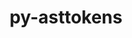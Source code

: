 ---
title: "py-asttokens"
layout: cache
categories: [package, v0.18.1]
meta: {"versions": ["2.0.5"], "compilers": ["gcc@=7.5.0"], "oss": ["ubuntu18.04"], "platforms": ["linux"], "targets": ["x86_64"], "stacks": ["e4s", "root"], "num_specs": 2, "num_specs_by_stack": {"root": 2, "e4s": 2}}
spec_details: [{"hash": "4iurvta3ob67dvgqquecq2zirssteojn", "compiler": "gcc@=7.5.0", "versions": ["2.0.5"], "os": "ubuntu18.04", "platform": "linux", "target": "x86_64", "variants": [], "stacks": ["root", "e4s"], "size": "-", "tarball": "https://binaries.spack.io/v0.18.1/build_cache/linux-ubuntu18.04-x86_64/gcc-7.5.0/py-asttokens-2.0.5/linux-ubuntu18.04-x86_64-gcc-7.5.0-py-asttokens-2.0.5-4iurvta3ob67dvgqquecq2zirssteojn.spack"}, {"hash": "wcf4ojasezm2b2htsxvsfisvjufnalnl", "compiler": "gcc@=7.5.0", "versions": ["2.0.5"], "os": "ubuntu18.04", "platform": "linux", "target": "x86_64", "variants": [], "stacks": ["root", "e4s"], "size": "-", "tarball": "https://binaries.spack.io/v0.18.1/build_cache/linux-ubuntu18.04-x86_64/gcc-7.5.0/py-asttokens-2.0.5/linux-ubuntu18.04-x86_64-gcc-7.5.0-py-asttokens-2.0.5-wcf4ojasezm2b2htsxvsfisvjufnalnl.spack"}]
---